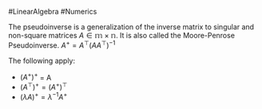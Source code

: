 #LinearAlgebra #Numerics 

The pseudoinverse is a generalization of the inverse matrix to singular and non-square matrices $A \in \mathbb{m \times n}$. It is also called the Moore-Penrose Pseudoinverse. 
$A^+ = A^\top (A A^\top)^{-1}$ 

The following apply:
- $(A^+)^+$ = A
- $(A^\top)^+ = (A^+)^\top$
- $(\lambda A )^+ = \lambda^{-1} A^+$ 
